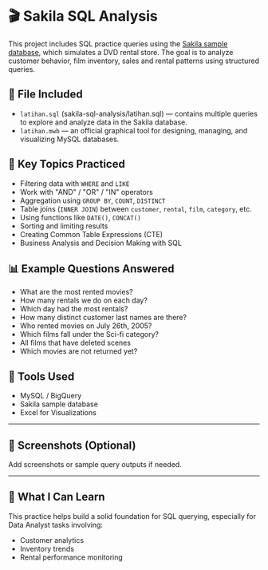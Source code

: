 # 🎬 Sakila SQL Analysis

This project includes SQL practice queries using the [Sakila sample database](https://dev.mysql.com/doc/sakila/en/), which simulates a DVD rental store. The goal is to analyze customer behavior, film inventory, sales and rental patterns using structured queries.

## 📁 File Included
- `latihan.sql` (sakila-sql-analysis/latihan.sql) — contains multiple queries to explore and analyze data in the Sakila database.
- `latihan.mwb` —  an official graphical tool for designing, managing, and visualizing MySQL databases.

## 🧠 Key Topics Practiced
- Filtering data with `WHERE` and `LIKE`
- Work with "AND" / "OR" / "IN" operators
- Aggregation using `GROUP BY`, `COUNT`, `DISTINCT`
- Table joins (`INNER JOIN`) between `customer`, `rental`, `film`, `category`, etc.
- Using functions like `DATE()`, `CONCAT()`
- Sorting and limiting results
- Creating Common Table Expressions (CTE)
- Business Analysis and Decision Making with SQL

## 📊 Example Questions Answered
- What are the most rented movies?
- How many rentals we do on each day?
- Which day had the most rentals?
- How many distinct customer last names are there?
- Who rented movies on July 26th, 2005?
- Which films fall under the Sci-fi category?
- All films that have deleted scenes
- Which movies are not returned yet?

## 🧰 Tools Used
- MySQL / BigQuery
- Sakila sample database
- Excel for Visualizations

---

## 📸 Screenshots (Optional)
Add screenshots or sample query outputs if needed.

---

## 🧩 What I Can Learn
This practice helps build a solid foundation for SQL querying, especially for Data Analyst tasks involving:
- Customer analytics
- Inventory trends
- Rental performance monitoring

